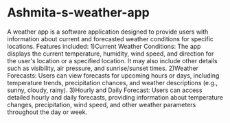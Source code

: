 # Ashmita-s-weather-app
A weather app is a software application designed to provide users with information about current and forecasted weather conditions for specific locations. 
Features included:
1)Current Weather Conditions: The app displays the current temperature, humidity, wind speed, and direction for the user's location or a specified location. It may also include other details such as visibility, air pressure, and sunrise/sunset times.
2)Weather Forecasts: Users can view forecasts for upcoming hours or days, including temperature trends, precipitation chances, and weather descriptions (e.g., sunny, cloudy, rainy).
3)Hourly and Daily Forecast: Users can access detailed hourly and daily forecasts, providing information about temperature changes, precipitation, wind speed, and other weather parameters throughout the day or week.
